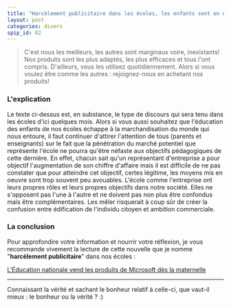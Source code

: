 ```yaml
---
title: "Harcèlement publicitaire dans les écoles, les enfants sont en danger."
layout: post
categories: divers
spip_id: 82
---
```


> C'est nous les meilleurs, les autres sont marginaux voire, inexistants!
> Nos produits sont les plus adaptés, les plus efficaces et tous l'ont compris. D'ailleurs, vous les utilisez quotidiennement.
> Alors si vous voulez être comme les autres : rejoignez-nous en achetant nos produits!

### L'explication ###

Le texte ci-dessus est, en substance, le type de discours qui sera tenu dans les écoles d'ici quelques mois. Alors si vous aussi souhaitez que l'éducation des enfants de nos écoles échappe à la marchandisation du monde qui nous entoure, il faut continuer d'attirer l'attention de tous (parents et enseignants) sur le fait que la pénétration du marché potentiel que représente l'école ne pourra qu'être néfaste aux objectifs pédagogiques de cette dernière.
En effet, chacun sait qu'un représentant d'entreprise a pour objectif l'augmentation de son chiffre d'affaire mais il est difficile de ne pas constater que pour atteindre cet objectif, certes légitime, les moyens mis en oeuvre sont trop souvent peu avouables.
L'école comme l'entreprise ont leurs propres rôles et leurs propres objectifs dans notre société. Elles ne s'opposent pas l'une à l'autre et ne doivent pas non plus être confondus mais être complémentaires. Les mêler risquerait à coup sûr de créer la confusion entre édification de l'individu citoyen et ambition commerciale.


### La conclusion ###

Pour approfondire votre information et nourrir votre réflexion, je vous recommande vivement la lecture de cette nouvelle que je nomme "**harcèlement publicitaire**" dans nos écoles :

[L'Éducation nationale vend les produits de Microsoft dès la maternelle](http://www.april.org/articles/communiques/pr-20060609.html)







----
Connaissant la vérité et sachant le bonheur relatif à celle-ci, que vaut-il mieux : le bonheur ou la vérité ? :)
